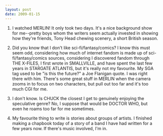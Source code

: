 ```yaml
---
layout: post
date: 2009-01-15
--- 
```


1. I watched MERLIN! It only took two days. It's a nice background show for me--pretty boys whom the writers seem actually invested in showing how they're friends, Tony Head chewing scenery, a short British season. 

4. Did you know that I don't like sci-fi/fantasy/comics? I know this must seem odd, considering how much of internet fandom is made up of sci-fi/fantasy/comics sources, considering I discovered fandom through THE X-FILES, I first wrote in SMALLVILLE, and have spent the last few years in STARGATE ATLANTIS, but it's really not my favourite. My SGA tag used to be "is this the future?" a Joe Flanigan quote. I was right there with him. There's some great stuff in MERLIN when the camera zooms in to focus on two characters, but pull out too far and it's too much CGI for me. 

5. I don't know. Is CHUCK the closest I get to genuinely enjoying the speculative genre? No, I suppose that would be DOCTOR WHO, but even he roams too far for me sometimes. 

6. My favourite thing to write is stories about groups of artists. I finished making a chapbook today of a story of a band I have had written for a few years now. If there's music involved, I'm in.

